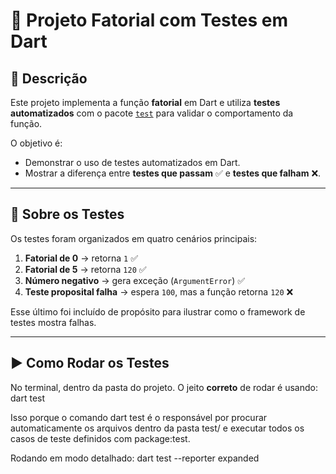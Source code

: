 # 📘 Projeto Fatorial com Testes em Dart

## 📌 Descrição
Este projeto implementa a função **fatorial** em Dart e utiliza **testes automatizados** com o pacote [`test`](https://pub.dev/packages/test) para validar o comportamento da função.  

O objetivo é:
- Demonstrar o uso de testes automatizados em Dart.
- Mostrar a diferença entre **testes que passam** ✅ e **testes que falham** ❌.

---

## 🧪 Sobre os Testes
Os testes foram organizados em quatro cenários principais:

1. **Fatorial de 0** → retorna `1` ✅  
2. **Fatorial de 5** → retorna `120` ✅  
3. **Número negativo** → gera exceção (`ArgumentError`) ✅  
4. **Teste proposital falha** → espera `100`, mas a função retorna `120` ❌  

Esse último foi incluído de propósito para ilustrar como o framework de testes mostra falhas.

---

## ▶️ Como Rodar os Testes
No terminal, dentro da pasta do projeto. O jeito **correto** de rodar é usando:
dart test

Isso porque o comando dart test é o responsável por procurar automaticamente os arquivos dentro da pasta test/ e executar todos os casos de teste definidos com package:test.

Rodando em modo detalhado:
dart test --reporter expanded

